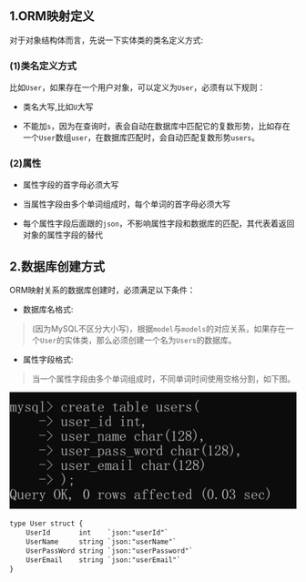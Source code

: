 ## 1.ORM映射定义

对于对象结构体而言，先说一下实体类的类名定义方式:

### (1)类名定义方式

比如`User`，如果存在一个用户对象，可以定义为`User`，必须有以下规则：

* 类名大写,比如`U`大写

* 不能加`s`，因为在查询时，表会自动在数据库中匹配它的复数形势，比如存在一个`User`数组`user`，在数据库匹配时，会自动匹配复数形势`users`。

### (2)属性

* 属性字段的首字母必须大写

* 当属性字段由多个单词组成时，每个单词的首字母必须大写

* 每个属性字段后面跟的`json`，不影响属性字段和数据库的匹配，其代表着返回对象的属性字段的替代

## 2.数据库创建方式

ORM映射关系的数据库创建时，必须满足以下条件：

* 数据库名格式:

> (因为MySQL不区分大小写)，根据`model`与`models`的对应关系，如果存在一个`User`的实体类，那么必须创建一个名为`Users`的数据库。

* 属性字段格式:

> 当一个属性字段由多个单词组成时，不同单词时间使用空格分割，如下图。

![mysql_create_line](./mysql_create_line.png)

```golang
type User struct {
	UserId       int    `json:"userId"`
	UserName     string `json:"userName"`
	UserPassWord string `json:"userPassword"`
	UserEmail    string `json:"userEmail"`
}
```